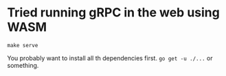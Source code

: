 # Tried running gRPC in the web using WASM

```shell
make serve
```

You probably want to install all th dependencies first. `go get -u ./...` or
something.
